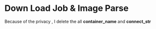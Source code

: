 # Down Load Job & Image Parse

Because of the privacy , I delete the all **container_name**  and **connect_str** 



